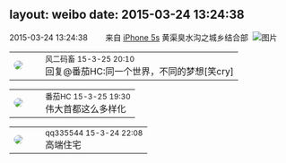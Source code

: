 layout: weibo
date: 2015-03-24 13:24:38
---
<meta name="referrer" content="no-referrer" />

2015-03-24 13:24:38  &nbsp;&nbsp;&nbsp;&nbsp;&nbsp;&nbsp; 来自 <a href="sinaweibo://customweibosource" rel="nofollow">iPhone 5s</a>
黄渠臭水沟之城乡结合部 ​​​
![图片](https://ww2.sinaimg.cn/large/6d2a6003jw1eqgr4a4r5fj20hs0dcgon.jpg)

<table style="width: 100%;">
  <tr>
    <td style="width: 40px;"><img style="border-radius:50%" src="https://tva3.sinaimg.cn/crop.0.0.639.639.50/6d2a6003jw8f3idy69w2gj20hs0hrt9g.jpg?KID=imgbed,tva&Expires=1624464474&ssig=Wk7R3KrN5Z"></td>
    <td colspan="2"><small>风二码畜 15-3-25 20:10</small><br/>回复@番茄HC:同一个世界，不同的梦想[笑cry]</td>
  </tr>
</table>

<table style="width: 100%;">
  <tr>
    <td style="width: 40px;"><img style="border-radius:50%" src="https://tva4.sinaimg.cn/crop.0.0.100.100.50/96fcf04ejw1elxrupa39mj202s02s743.jpg?KID=imgbed,tva&Expires=1624464474&ssig=jbxb%2B3GtTI"></td>
    <td colspan="2"><small>番茄HC 15-3-25 19:30</small><br/>伟大首都这么多样化</td>
  </tr>
</table>

<table style="width: 100%;">
  <tr>
    <td style="width: 40px;"><img style="border-radius:50%" src="https://tva4.sinaimg.cn/crop.0.0.180.180.50/7d25944djw1e8qgp5bmzyj2050050aa8.jpg?KID=imgbed,tva&Expires=1624464474&ssig=Jm7SYZ2GVs"></td>
    <td colspan="2"><small>qq335544 15-3-24 22:08</small><br/>高端住宅</td>
  </tr>
</table>
